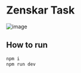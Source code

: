 # Zenskar Task
![image](https://github.com/ishpreet95/zenskar_task/assets/78937026/a5aa0c80-c22b-4f82-ba7b-376d19915675)


## How to run

```bash
npm i
npm run dev
```
